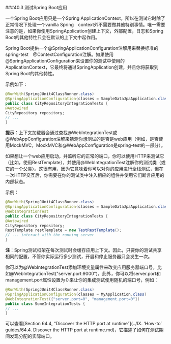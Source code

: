 ###40.3 测试Spring Boot应用

一个Spring Boot应用只是一个Spring ApplicationContext，所以在测试它时除了正常情况下处理一个vanilla Spring　context外不需要做其他特别事情。唯一需要注意的是，如果你使用SpringApplication创建上下文，外部配置，日志和Spring Boot的其他特性只会在默认的上下文中起作用。

Spring Boot提供一个@SpringApplicationConfiguration注解用来替换标准的spring-test　@ContextConfiguration注解。如果使用@SpringApplicationConfiguration来设置你的测试中使用的ApplicationContext，它最终将通过SpringApplication创建，并且你将获取到Spring Boot的其他特性。

示例如下：
```java
@RunWith(SpringJUnit4ClassRunner.class)
@SpringApplicationConfiguration(classes = SampleDataJpaApplication.class)
public class CityRepositoryIntegrationTests {
@Autowired
CityRepository repository;
// ...
}	
```
**提示**：上下文加载器会通过查找@WebIntegrationTest或@WebAppConfiguration注解来猜测你想测试的是否是web应用（例如，是否使用MockMVC，MockMVC和@WebAppConfiguration是spring-test的一部分）。

如果想让一个web应用启动，并监听它的正常的端口，你可以使用HTTP来测试它（比如，使用RestTemplate），并使用@WebIntegrationTest注解你的测试类（或它的一个父类）。这很有用，因为它意味着你可以对你的应用进行全栈测试，但在一次HTTP交互后，你需要在你的测试类中注入相应的组件并使用它们断言应用的内部状态。

示例：
```java
@RunWith(SpringJUnit4ClassRunner.class)
@SpringApplicationConfiguration(classes = SampleDataJpaApplication.class)
@WebIntegrationTest
public class CityRepositoryIntegrationTests {
@Autowired
CityRepository repository;
RestTemplate restTemplate = new TestRestTemplate();
// ... interact with the running server
}
```
**注**：Spring测试框架在每次测试时会缓存应用上下文。因此，只要你的测试共享相同的配置，不管你实际运行多少测试，开启和停止服务器只会发生一次。

你可以为@WebIntegrationTest添加环境变量属性来改变应用服务器端口号，比如@WebIntegrationTest("server.port:9000")。此外，你可以将server.port和management.port属性设置为０来让你的集成测试使用随机的端口号，例如：
```java
@RunWith(SpringJUnit4ClassRunner.class)
@SpringApplicationConfiguration(classes = MyApplication.class)
@WebIntegrationTest({"server.port=0", "management.port=0"})
public class SomeIntegrationTests {
// ...
}
```
可以查看[Section 64.4, “Discover the HTTP port at runtime”](../IX. ‘How-to’ guides/64.4. Discover the HTTP port at runtime.md)，它描述了如何在测试期间发现分配的实际端口。
